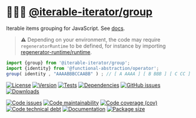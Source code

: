 :people_holding_hands: [@iterable-iterator/group](https://iterable-iterator.github.io/group)
==

Iterable items grouping for JavaScript.
See [docs](https://iterable-iterator.github.io/group/index.html).

> :warning: Depending on your environment, the code may require
> `regeneratorRuntime` to be defined, for instance by importing
> [regenerator-runtime/runtime](https://www.npmjs.com/package/regenerator-runtime).

```js
import {group} from '@iterable-iterator/group';
import {identity} from '@functional-abstraction/operator';
group( identity , "AAAABBBCCAABB" ) ; // [ A AAAA ] [ B BBB ] [ C CC ] [ A AA ] [ B BB ]
```

[![License](https://img.shields.io/github/license/iterable-iterator/group.svg)](https://raw.githubusercontent.com/iterable-iterator/group/main/LICENSE)
[![Version](https://img.shields.io/npm/v/@iterable-iterator/group.svg)](https://www.npmjs.org/package/@iterable-iterator/group)
[![Tests](https://img.shields.io/github/workflow/status/iterable-iterator/group/ci:test?event=push&label=tests)](https://github.com/iterable-iterator/group/actions/workflows/ci:test.yml?query=branch:main)
[![Dependencies](https://img.shields.io/librariesio/github/iterable-iterator/group.svg)](https://github.com/iterable-iterator/group/network/dependencies)
[![GitHub issues](https://img.shields.io/github/issues/iterable-iterator/group.svg)](https://github.com/iterable-iterator/group/issues)
[![Downloads](https://img.shields.io/npm/dm/@iterable-iterator/group.svg)](https://www.npmjs.org/package/@iterable-iterator/group)

[![Code issues](https://img.shields.io/codeclimate/issues/iterable-iterator/group.svg)](https://codeclimate.com/github/iterable-iterator/group/issues)
[![Code maintainability](https://img.shields.io/codeclimate/maintainability/iterable-iterator/group.svg)](https://codeclimate.com/github/iterable-iterator/group/trends/churn)
[![Code coverage (cov)](https://img.shields.io/codecov/c/gh/iterable-iterator/group/main.svg)](https://codecov.io/gh/iterable-iterator/group)
[![Code technical debt](https://img.shields.io/codeclimate/tech-debt/iterable-iterator/group.svg)](https://codeclimate.com/github/iterable-iterator/group/trends/technical_debt)
[![Documentation](https://iterable-iterator.github.io/group/badge.svg)](https://iterable-iterator.github.io/group/source.html)
[![Package size](https://img.shields.io/bundlephobia/minzip/@iterable-iterator/group)](https://bundlephobia.com/result?p=@iterable-iterator/group)

